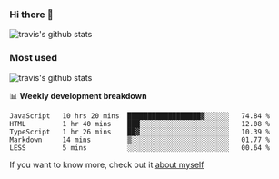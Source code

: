 ### Hi there 👋

<!--
**HondryTravis/HondryTravis** is a ✨ _special_ ✨ repository because its `README.md` (this file) appears on your GitHub profile.

Here are some ideas to get you started:

- 🔭 I’m currently working on ...
- 🌱 I’m currently learning ...
- 👯 I’m looking to collaborate on ...
- 🤔 I’m looking for help with ...
- 💬 Ask me about ...
- 📫 How to reach me: ...
- 😄 Pronouns: ...
- ⚡ Fun fact: ...
-->

![travis's github stats](https://github-readme-stats.vercel.app/api?username=HondryTravis&hide=stars)
### Most used
![travis's github stats](https://github-readme-stats.anuraghazra1.vercel.app/api/top-langs/?username=HondryTravis&layout=compact&hide_title=true)

📊 **Weekly development breakdown**

<!--START_SECTION:waka-->
```text
JavaScript   10 hrs 20 mins  ██████████████████▓░░░░░░   74.84 % 
HTML         1 hr 40 mins    ███░░░░░░░░░░░░░░░░░░░░░░   12.08 % 
TypeScript   1 hr 26 mins    ██▓░░░░░░░░░░░░░░░░░░░░░░   10.39 % 
Markdown     14 mins         ▒░░░░░░░░░░░░░░░░░░░░░░░░   01.77 % 
LESS         5 mins          ░░░░░░░░░░░░░░░░░░░░░░░░░   00.64 % 
```
<!--END_SECTION:waka-->

If you want to know more, check out it [about myself](https://hondrytravis.github.io/)
